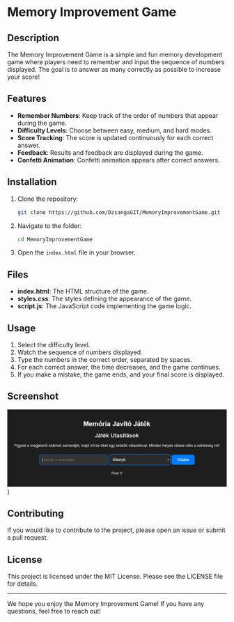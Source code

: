 # Memory Improvement Game

## Description
The Memory Improvement Game is a simple and fun memory development game where players need to remember and input the sequence of numbers displayed. The goal is to answer as many correctly as possible to increase your score!

## Features
- **Remember Numbers**: Keep track of the order of numbers that appear during the game.
- **Difficulty Levels**: Choose between easy, medium, and hard modes.
- **Score Tracking**: The score is updated continuously for each correct answer.
- **Feedback**: Results and feedback are displayed during the game.
- **Confetti Animation**: Confetti animation appears after correct answers.

## Installation
1. Clone the repository:
   ```bash
   git clone https://github.com/DzsangaGIT/MemoryImprovementGame.git
   ```
2. Navigate to the folder:
   ```bash
   cd MemoryImprovementGame
   ```
3. Open the `index.html` file in your browser.

## Files
- **index.html**: The HTML structure of the game.
- **styles.css**: The styles defining the appearance of the game.
- **script.js**: The JavaScript code implementing the game logic.

## Usage
1. Select the difficulty level.
2. Watch the sequence of numbers displayed.
3. Type the numbers in the correct order, separated by spaces.
4. For each correct answer, the time decreases, and the game continues.
5. If you make a mistake, the game ends, and your final score is displayed.

## Screenshot
![Game Screenshot](image.PNG)
)

## Contributing
If you would like to contribute to the project, please open an issue or submit a pull request.

## License
This project is licensed under the MIT License. Please see the LICENSE file for details.

---

We hope you enjoy the Memory Improvement Game! If you have any questions, feel free to reach out!
